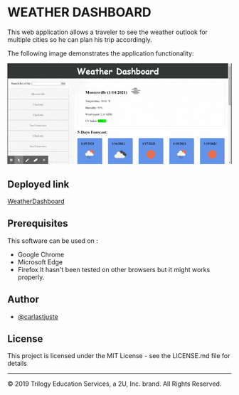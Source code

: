 # WEATHER DASHBOARD
This web application allows a traveler to see the weather outlook for multiple cities so he can plan his trip accordingly.


The following image demonstrates the application functionality:

![weather dashboard demo](/img/WeatherDashboard.gif)

## Deployed link


[WeatherDashboard](https://carlastjuste.github.io/weather-dashboard/)




## Prerequisites
This software can be used on :
* Google Chrome
* Microsoft Edge   
* Firefox
 It hasn't been tested on other browsers but it might works properly.  


## Author


* [@carlastjuste](http://github.com/carlastjuste)



## License
This project is licensed under the MIT License - see the LICENSE.md file for details


- - -
© 2019 Trilogy Education Services, a 2U, Inc. brand. All Rights Reserved.

